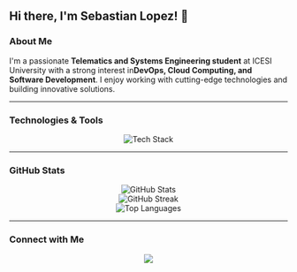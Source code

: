 ## Hi there, I'm Sebastian Lopez! 👋

### About Me
I'm a passionate **Telematics and Systems Engineering student** at ICESI University with a strong interest in**DevOps, Cloud Computing, and Software Development**. I enjoy working with cutting-edge technologies and building innovative solutions.

---

### Technologies & Tools
<div align="center"> <img src="https://skillicons.dev/icons?i=linux,bash,terraform,vagrant,ansible,azure,aws,gcp,docker,kubernetes,jenkins,githubactions,spring,gradle,maven,python,java,kotlin,typescript,javascript,react,next,nest,nodejs,scala,django,flask,html,css,tailwind,postgres,mysql,sqlite,firebase,mongo&theme=dark" alt="Tech Stack"/> </div>

---

### GitHub Stats
<div align="center">
  <img src="https://github-readme-stats.vercel.app/api?username=Sebas3004tian&include_all_commits=true&count_private=true&show_icons=true&theme=radical&hide_border=true" alt="GitHub Stats"/>
  <br>
  <img src="https://github-readme-streak-stats.herokuapp.com/?user=Sebas3004tian&theme=radical&hide_border=true" alt="GitHub Streak"/>
  <br>
  <img src="https://github-readme-stats.vercel.app/api/top-langs/?username=Sebas3004tian&layout=compact&theme=radical&hide_border=true&langs_count=100" alt="Top Languages"/>
</div>

---

### Connect with Me
<div align="center">
  <a href="https://www.linkedin.com/in/sebastian-lopez-022732254/" target="_blank">
    <img src="https://img.shields.io/badge/LinkedIn-0077B5?style=for-the-badge&logo=linkedin&logoColor=white"/>
  </a>
</div>
